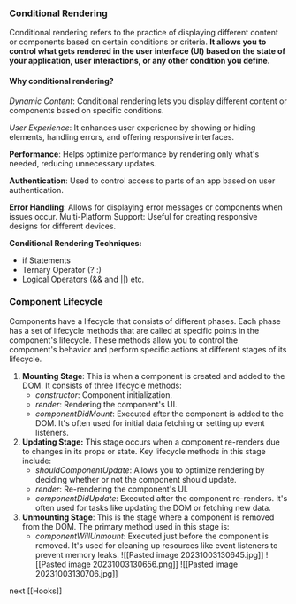 ### Conditional Rendering

Conditional rendering refers to the practice of displaying different content or components based on certain conditions or criteria. **It allows you to control what gets rendered in the user interface (UI) based on the state of your application, user interactions, or any other condition you define.**

#### Why conditional rendering?
*Dynamic Content*: Conditional rendering lets you display different content or components based on specific conditions.

*User Experience*: It enhances user experience by showing or hiding elements, handling errors, and offering responsive interfaces. 

**Performance**: Helps optimize performance by rendering only what's needed, reducing unnecessary updates.

**Authentication**: Used to control access to parts of an app based on user authentication. 

**Error Handling**: Allows for displaying error messages or components when issues occur. Multi-Platform Support: Useful for creating responsive designs for different devices.

**Conditional Rendering Techniques:**

- if Statements 
- Ternary Operator (? :) 
- Logical Operators (&& and ||) etc.

### Component Lifecycle

Components have a lifecycle that consists of different phases. Each phase has a set of lifecycle methods that are called at specific points in the component's lifecycle. These methods allow you to control the component's behavior and perform specific actions at different stages of its lifecycle.


1. **Mounting Stage**: This is when a component is created and added to the DOM. It consists of three lifecycle methods: 
	- *constructor*: Component initialization. 
	- *render*: Rendering the component's UI. 
	- *componentDidMount*: Executed after the component is added to the DOM. It's often used for initial data fetching or setting up event listeners. 
1. **Updating Stage:** This stage occurs when a component re-renders due to changes in its props or state. Key lifecycle methods in this stage include: 
	- *shouldComponentUpdate*: Allows you to optimize rendering by deciding whether or not the component should update. 
	- *render*: Re-rendering the component's UI. 
	- *componentDidUpdate*: Executed after the component re-renders. It's often used for tasks like updating the DOM or fetching new data. 
2. **Unmounting Stage**: This is the stage where a component is removed from the DOM. The primary method used in this stage is: 
	- *componentWillUnmount*: Executed just before the component is removed. It's used for cleaning up resources like event listeners to prevent memory leaks.
![[Pasted image 20231003130645.jpg]]
![[Pasted image 20231003130656.png]]
![[Pasted image 20231003130706.jpg]]


next [[Hooks]]